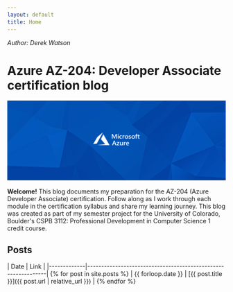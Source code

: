 ```yaml
---
layout: default
title: Home
---
```


*Author: Derek Watson*
<br/>

# Azure AZ-204: Developer Associate certification blog

![Azure Developer Associate Cover](assets/images/hompage.png)

**Welcome!** This blog documents my preparation for the AZ-204 (Azure Developer Associate) certification. Follow along as I work through each module in the certification syllabus and share my learning journey. This blog was created as part of my semester project for the University of Colorado, Boulder's CSPB 3112: Professional Development in Computer Science 1 credit course.

## Posts

| Date        | Link                                                         |
|-------------|---------------------------------------------------------------| {% for post in site.posts %}
| {{ forloop.date }} | [{{ post.title }}]({{ post.url | relative_url }}) |
{% endfor %}



